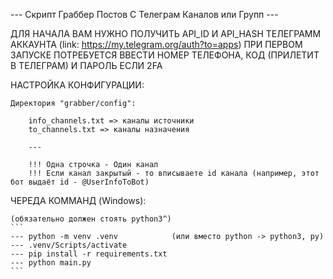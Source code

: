 

--- Скрипт Граббер Постов С Телеграм Каналов или Групп ---


ДЛЯ НАЧАЛА ВАМ НУЖНО ПОЛУЧИТЬ API_ID И API_HASH ТЕЛЕГРАММ АККАУНТА (link: https://my.telegram.org/auth?to=apps)
ПРИ ПЕРВОМ ЗАПУСКЕ ПОТРЕБУЕТСЯ ВВЕСТИ НОМЕР ТЕЛЕФОНА, КОД (ПРИЛЕТИТ В ТЕЛЕГРАМ) И ПАРОЛЬ ЕСЛИ 2FA


НАСТРОЙКА КОНФИГУРАЦИИ:

    Директория "grabber/config":

        info_channels.txt => каналы источники
        to_channels.txt => каналы назначения

        ---

        !!! Одна строчка - Один канал
        !!! Если канал закрытый - то вписываете id канала (например, этот бот выдаёт id - @UserInfoToBot)


ЧЕРЕДА КОММАНД (Windows):

    (обязательно должен стоять python3^)
    ```
    --- python -m venv .venv            (или вместо python -> python3, py)
    --- .venv/Scripts/activate
    --- pip install -r requirements.txt
    --- python main.py
    ```
